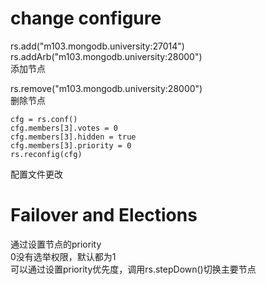 # change configure
rs.add("m103.mongodb.university:27014")  
rs.addArb("m103.mongodb.university:28000")  
添加节点

rs.remove("m103.mongodb.university:28000")  
删除节点

```
cfg = rs.conf()
cfg.members[3].votes = 0
cfg.members[3].hidden = true
cfg.members[3].priority = 0
rs.reconfig(cfg)
```
配置文件更改

# Failover and Elections
通过设置节点的priority  
0没有选举权限，默认都为1  
可以通过设置priority优先度，调用rs.stepDown()切换主要节点